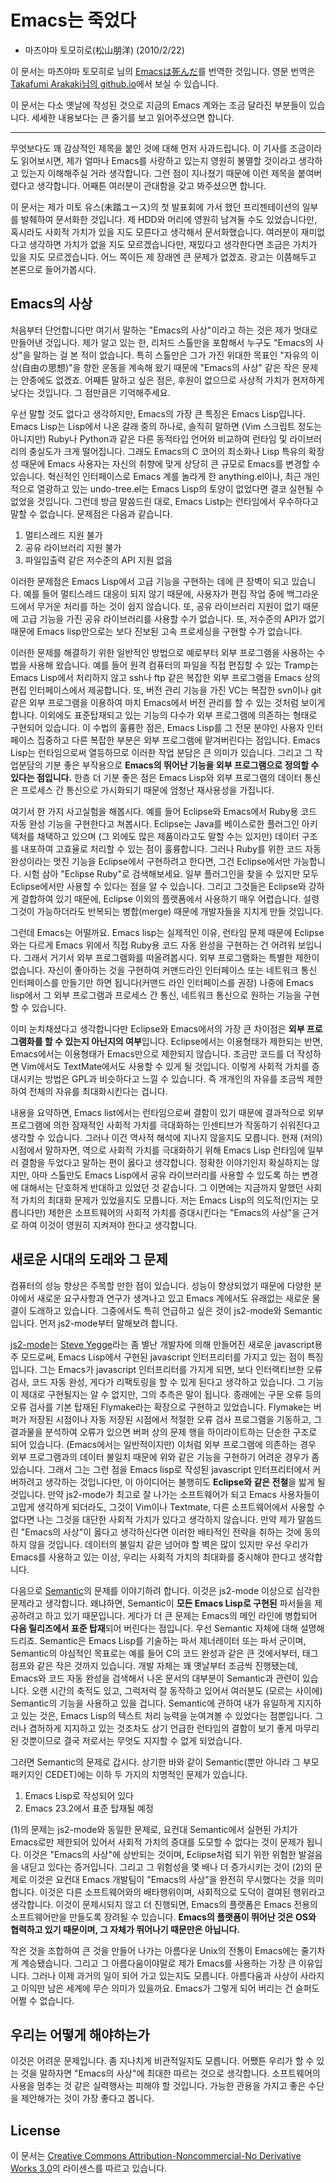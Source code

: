 # Emacs는 죽었다

- 마츠야마 토모히로(松山朋洋) (2010/2/22)

이 문서는 마츠야마 토모히로 님의 [Emacsは死んだ](http://cx4a.org/pub/emacs-is-dead.ja.html)를 번역한 것입니다. 영문 번역은 [Takafumi Arakaki님의 github.io](http://tkf.github.io/2013/06/04/Emacs-is-dead.html)에서 보실 수 있습니다.

이 문서는 다소 옛날에 작성된 것으로 지금의 Emacs 계와는 조금 달라진 부분들이 있습니다. 세세한 내용보다는 큰 줄기를 보고 읽어주셨으면 합니다.

---

무엇보다도 꽤 감상적인 제목을 붙인 것에 대해 먼저 사과드립니다. 이 기사를 조금이라도 읽어보시면, 제가 얼마나 Emacs를 사랑하고 있는지 영원히 불멸할 것이라고 생각하고 있는지 이해해주실 거라 생각합니다. 그런 점이 지나쳤기 때문에 이런 제목을 붙여버렸다고 생각합니다. 어째튼 여러분이 관대함을 갖고 봐주셨으면 합니다.

이 문서는 제가 미토 유스(未踏ユース)의 첫 발표회에 가서 했던 프리젠테이션의 일부를 발췌하여 문서화한 것입니다. 제 HDD와 머리에 영원히 남겨둘 수도 있었습니다만, 혹시라도 사회적 가치가 있을 지도 모른다고 생각해서 문서화했습니다. 여러분이 재미없다고 생각하면 가치가 없을 지도 모르겠습니다만, 재밌다고 생각한다면 조금은 가치가 있을 지도 모르겠습니다. 어느 쪽이든 제 장래엔 큰 문제가 없겠죠. 광고는 이쯤해두고 본론으로 들어가봅시다.

## Emacs의 사상
처음부터 단언합니다만 여기서 말하는 "Emacs의 사상"이라고 하는 것은 제가 멋대로 만들어낸 것입니다. 제가 알고 있는 한, 리처드 스톨만을 포함해서 누구도 "Emacs의 사상"을 말하는 걸 본 적이 없습니다. 특히 스톨만은 그가 가진 위대한 목표인 "자유의 이상(自由の思想)"을 향한 운동을 계속해 왔기 때문에 "Emacs의 사상" 같은 작은 문제는 안중에도 없겠죠. 어째튼 말하고 싶은 점은, 후원이 없으므로 사상적 가치가 현저하게 낮다는 것입니다. 그 점만큼은 기억해주세요.

우선 말할 것도 없다고 생각하지만, Emacs의 가장 큰 특징은 Emacs Lisp입니다. Emacs Lisp는 Lisp에서 나온 갈래 중의 하나로, 솔직히 말하면 (Vim 스크립트 정도는 아니지만) Ruby나 Python과 같은 다른 동적타입 언어와 비교하여 런타임 및 라이브러리의 충실도가 크게 떨어집니다. 그래도 Emacs의 C 코어의 최소화나 Lisp 특유의 확장성 때문에 Emacs 사용자는 자신의 취향에 맞게 상당히 큰 규모로 Emacs를 변경할 수 있습니다. 혁신적인 인터페이스로 Emacs 계를 놀라게 한 anything.el이나, 최근 개인적으로 열광하고 있는 undo-tree.el는 Emacs Lisp의 토양이 없었다면 결코 실현될 수 없었을 것입니다. 그런데 방금 말씀드린 대로, Emacs Listp는 런타임에서 우수하다고 말할 수 없습니다. 문제점은 다음과 같습니다.

1. 멀티스레드 지원 불가
2. 공유 라이브러리 지원 불가
3. 파일입출력 같은 저수준의 API 지원 없음

이러한 문제점은 Emacs Lisp에서 고급 기능을 구현하는 데에 큰 장벽이 되고 있습니다. 예를 들어 멀티스레드 대응이 되지 않기 때문에, 사용자가 편집 작업 중에 백그라운드에서 무거운 처리를 하는 것이 쉽지 않습니다. 또, 공유 라이브러리 지원이 없기 때문에 고급 기능을 가진 공유 라이브러리를 사용할 수가 없습니다. 또, 저수준의 API가 없기 때문에 Emacs lisp만으로는 보다 진보된 고속 프로세싱을 구현할 수가 없습니다.

이러한 문제를 해결하기 위한 일반적인 방법으로 예로부터 외부 프로그램을 사용하는 수법을 사용해 왔습니다. 예를 들어 원격 컴퓨터의 파일을 직접 편집할 수 있는 Tramp는 Emacs Lisp에서 처리하지 않고 ssh나 ftp 같은 복잡한 외부 프로그램을 Emacs 상의 편집 인터페이스에서 제공합니다. 또, 버전 관리 기능을 가진 VC는 복잡한 svn이나 git 같은 외부 프로그램을 이용하여 마치 Emacs에서 버전 관리를 할 수 있는 것처럼 보이게 합니다. 이외에도 표준탑재되고 있는 기능의 다수가 외부 프로그램에 의존하는 형태로 구현되어 있습니다. 이 수법의 훌륭한 점은, Emacs Lisp를 그 전문 분야인 사용자 인터페이스 집중하고 다른 복잡한 부분은 외부 프로그램에 맡겨버린다는 점입니다. Emacs Lisp는 런타임으로써 열등하므로 이러한 작업 분담은 큰 의미가 있습니다. 그리고 그 작업분담의 기분 좋은 부작용으로 **Emacs의 뛰어난 기능을 외부 프로그램으로 정의할 수 있다는 점입니다.** 한층 더 기분 좋은 점은 Emacs Lisp와 외부 프로그램의 데이터 통신은 프로세스 간 통신으로 가시화되기 때문에 엄청난 재사용성을 가집니다.

여기서 한 가지 사고실험을 해봅시다. 예를 들어 Eclipse와 Emacs에서 Ruby용 코드 자동 완성 기능을 구현한다고 쳐봅시다. Eclipse는 Java를 베이스로한 플러그인 아키텍처를 채택하고 있으며 (그 외에도 많은 제품이라고도 말할 수는 있지만) 데이터 구조를 내포하여 고효율로 처리할 수 있는 점이 훌륭합니다. 그러나 Ruby를 위한 코드 자동 완성이라는 멋진 기능을 Eclipse에서 구현하려고 한다면, 그건 Eclipse에서만 가능합니다. 시험 삼아 "Eclipse Ruby"로 검색해보세요. 일부 플러그인을 찾을 수 있지만 모두 Eclipse에서만 사용할 수 있다는 점을 알 수 있습니다. 그리고 그것들은 Eclipse와 강하게 결합하여 있기 때문에, Eclipse 이외의 플랫폼에서 사용하기 매우 어렵습니다. 설령 그것이 가능하더라도 반복되는 병합(merge) 때문에 개발자들을 지치게 만들 것입니다.

그런데 Emacs는 어떨까요. Emacs lisp는 실제적인 이유, 런타임 문제 때문에 Eclipse와는 다르게 Emacs 위에서 직접 Ruby용 코드 자동 완성을 구현하는 건 어려워 보입니다. 그래서 거기서 외부 프로그램화를 떠올려봅시다. 외부 프로그램화는 특별한 제한이 없습니다. 자신이 좋아하는 것을 구현하여 커맨드라인 인터페이스 또는 네트워크 통신 인터페이스를 만들기만 하면 됩니다(커맨드 라인 인터페이스를 권장) 나중에 Emacs lisp에서 그 외부 프로그램과 프로세스 간 통신, 네트워크 통신으로 원하는 기능을 구현할 수 있습니다.

이미 눈치채셨다고 생각합니다만 Eclipse와 Emacs에서의 가장 큰 차이점은 **외부 프로그램화를 할 수 있는지 아닌지의 여부**입니다. Eclipse에서는 이용형태가 제한되는 반면, Emacs에서는 이용형태가 Emacs만으로 제한되지 않습니다. 조금만 코드를 더 작성하면 Vim에서도 TextMate에서도 사용할 수 있게 될 것입니다. 이렇게 사회적 가치를 증대시키는 방법은 GPL과 비슷하다고 느낄 수 있습니다. 즉 개개인의 자유를 조금씩 제한하여 전체의 자유를 최대화시킨다는 겁니다.

내용을 요약하면, Emacs list에서는 런타임으로써 결함이 있기 때문에 결과적으로 외부 프로그램에 의한 잠재적인 사회적 가치를 극대화하는 인센티브가 작동하기 쉬워진다고 생각할 수 있습니다. 그러나 이건 역사적 해석에 지나지 않을지도 모릅니다. 현재 (저의) 시점에서 말하자면, 역으로 사회적 가치를 극대화하기 위해 Emacs Lisp 런타임에 일부러 결함을 두었다고 말하는 편이 옳다고 생각합니다. 정확한 이야기인지 확실하지는 않지만, 아마 스톨만도 Emacs Lisp에서 공유 라이브러리를 사용할 수 있도록 하는 변경에 대해서는 단호하게 반대하고 있었던 것 같습니다. 그 이면에는 지금까지 말했던 사회적 가치의 최대화 문제가 있었을지도 모릅니다. 저는 Emacs Lisp의 의도적(인지는 모릅니다만) 제한은 소프트웨어의 사회적 가치를 증대시킨다는 "Emacs의 사상"을 근거로 하여 이것이 영원히 지켜져야 한다고 생각합니다.

## 새로운 시대의 도래와 그 문제
컴퓨터의 성능 향상은 주목할 만한 점이 있습니다. 성능이 향상되었기 때문에 다양한 분야에서 새로운 요구사항과 연구가 생겨나고 있고 Emacs 계에서도 유래없는 새로운 물결이 도래하고 있습니다. 그중에서도 특히 언급하고 싶은 것이 js2-mode와 Semantic입니다. 먼저 js2-mode부터 말해보려 합니다.

[js2-mode](http://code.google.com/p/js2-mode/)는 [Steve Yegge](http://steve-yegge.blogspot.kr/)라는 좀 별난 개발자에 의해 만들어진 새로운 javascript용 주 모드로써, Emacs Lisp에서 구현된 javascript 인터프리터를 가지고 있는 점이 특징입니다. 그는 Emacs가 javascript 인터프리터를 가지게 되면, 보다 인터랙티브한 오류 검사, 코드 자동 완성, 게다가 리팩토링을 할 수 있게 된다고 생각하고 있습니다. 그 기능이 제대로 구현될지는 알 수 없지만, 그의 추측은 말이 됩니다. 종래에는 구문 오류 등의 오류 검사를 기본 탑재된 Flymake라는 확장으로 구현하고 있었습니다. Flymake는 버퍼가 저장된 시점이나 자동 저장된 시점에서 적절한 오류 검사 프로그램을 기동하고, 그 결과물을 분석하여 오류가 있으면 버퍼 상의 문제 행을 하이라이트하는 단순한 구조로 되어 있습니다. (Emacs에서는 일반적이지만) 이처럼 외부 프로그램에 의존하는 경우 외부 프로그램과의 데이터 불일치 때문에 위와 같은 기능을 구현하기 어려운 경우가 좀 있습니다. 그래서 그는 그런 점을 Emacs lisp로 작성된 javascript 인터프리터에서 커버하려고 생각하는 것입니다만, 이 아이디어는 불행히도 **Eclipse와 같은 전철**을 밟게 될 것입니다. 만약 js2-mode가 최고로 잘 나가는 소프트웨어가 되고 Emacs 사용자들이 고맙게 생각하게 되더라도, 그것이 Vim이나 Textmate, 다른 소프트웨어에서 사용할 수 없다면 나는 그것을 대단한 사회적 가치가 있다고 생각하지 않습니다. 만약 제가 말씀드린 "Emacs의 사상"이 옳다고 생각하신다면 이러한 배타적인 전략을 취하는 것에 동의하지 않을 것입니다. 데이터의 불일치 같은 넘어야 할 벽은 많이 있지만 우선 우리가 Emacs를 사용하고 있는 이상, 우리는 사회적 가치의 최대화를 중시해야 한다고 생각합니다.

다음으로 [Semantic](http://cedet.sourceforge.net/semantic.shtml)의 문제를 이야기하려 합니다. 이것은 js2-mode 이상으로 심각한 문제라고 생각합니다. 왜냐하면, Semantic이 **모든 Emacs Lisp로 구현된** 파서들을 제공하려고 하고 있기 때문입니다. 게다가 더 큰 문제는 Emacs의 메인 라인에 병합되어 **다음 릴리즈에서 표준 탑재**되어 버린다는 점입니다. 우선 Semantic 자체에 대해 설명해 드리죠. Semantic은 Emacs Lisp를 기술하는 파서 제너레이터 또는 파서 군이며, Semantic의 야심적인 목표로는 예를 들어 C의 코드 완성과 같은 큰 것에서부터, 태그 점프와 같은 작은 것까지 있습니다. 개발 자체는 꽤 옛날부터 조금씩 진행됐는데, Emacs와 코드 자동 완성을 검색해서 나온 문서의 대부분이 Semantic과 관련이 있습니다. 오랜 시간의 축적도 있고, 그럭저럭 잘 동작하고 있어서 여러분도 (모르는 사이에) Semantic의 기능을 사용하고 있을 겁니다. Semantic에 관하여 내가 유일하게 지지하고 있는 것은, Emacs Lisp의 텍스트 처리 능력을 눈여겨볼 수 있었다는 점뿐입니다. 그러나 겸허하게 지지하고 있는 것조차도 상기 언급한 런타임의 결함이 보기 좋게 마무리된 것뿐이므로 결국 저로서는 무엇도 지지할 수 없게 되었습니다.

그러면 Semantic의 문제로 갑시다. 상기한 바와 같이 Semantic(뿐만 아니라 그 부모패키지인 CEDET)에는 이하 두 가지의 치명적인 문제가 있습니다.

1. Emacs Lisp로 작성되어 있다
2. Emacs 23.2에서 표준 탑재될 예정

(1)의 문제는 js2-mode와 동일한 문제로, 요컨대 Semantic에서 실현된 가치가 Emacs로만 제한되어 있어서 사회적 가치의 증대를 도모할 수 없다는 것이 문제가 됩니다. 이것은 "Emacs의 사상"에 상반되는 것이며, Eclipse처럼 되기 위한 위험한 발걸음을 내딛고 있다는 증거입니다. 그리고 그 위험성을 몇 배나 더 증가시키는 것이 (2)의 문제로 이것은 요컨대 Emacs 개발팀이 "Emacs의 사상"을 완전히 무시했다는 것을 의미합니다. 이것은 다른 소프트웨어와의 배타행위이며, 사회적으로 도덕이 결여된 행위라고 생각합니다. 이것이 문제시되지 않고 더 진행되면, Emacs의 플랫폼은 Emacs 전용의 소프트웨어만을 만들도록 장려될 수 있습니다. **Emacs의 플랫폼이 뛰어난 것은 OS와 협력하고 있기 때문이며, 그 자체가 뛰어나기 때문만은 아닙니다.**

작은 것을 조합하여 큰 것을 만들어 나가는 아름다운 Unix의 전통이 Emacs에는 줄기차게 계승됐습니다. 그리고 그 아름다움이야말로 제가 Emacs를 사용하는 가장 큰 이유입니다. 그러나 이제 과거의 일이 되어 가고 있는지도 모릅니다. 아름다움과 사상이 사라지고 이익만 남은 세계에 무슨 의미가 있을까요. Emacs가 그렇게 되어 버리는 건 슬퍼도 어쩔 수 없습니다.

## 우리는 어떻게 해야하는가
이것은 어려운 문제입니다. 좀 지나치게 비관적일지도 모릅니다. 어쨌튼 우리가 할 수 있는 것을 말하자면 "Emacs의 사상"에 최대한 따르는 것으로 생각합니다. 소프트웨어의 사용을 멈추는 것 같은 실력행사는 피해야 할 것입니다. 가능한 관용을 가지고 좋은 수단을 제안해가는 것이 가장 좋다고 봅니다.

## License
이 문서는 [Creative Commons Attribution-Noncommercial-No Derivative Works 3.0](http://creativecommons.org/licenses/by-nc-nd/3.0/deed.ko)의 라이센스를 따르고 있습니다.